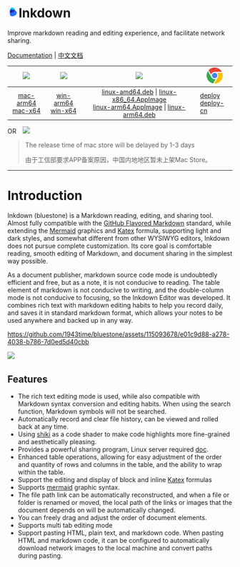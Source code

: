 <h1><img src="resources/icon.png" width="25"/>Inkdown</h1>
Improve markdown reading and editing experience, and facilitate network sharing.

[Documentation](https://doc.inkdown.me/book/inkdown/inkdown) | [中文文档](https://doc.inkdown.me/book/%E9%9D%92%E7%9F%B3%E4%BD%BF%E7%94%A8%E6%96%87%E6%A1%A3)

|                                                                               <img src="docs/assets/apple.svg" width="40">                                                                                |                                                                             <img src="docs/assets/windows.svg" width="40"/>                                                                              |                                                                                                                                                                                                                   <img src="docs/assets/linux.svg" width="40"/>                                                                                                                                                                                                                   | <img src="docs/assets/chrome.svg" width="36"/> |
| :-------------------------------------------------------------------------------------------------------------------------------------------------------------------------------------------------------: | :------------------------------------------------------------------------------------------------------------------------------------------------------------------------------------------------------: | :-------------------------------------------------------------------------------------------------------------------------------------------------------------------------------------------------------------------------------------------------------------------------------------------------------------------------------------------------------------------------------------------------------------------------------------------------------------------------------: | ---------------------------------------------- |
| [mac-arm64](https://github.com/1943time/bluestone/releases/latest/download/Bluestone-mac-arm64.dmg) <br/> [mac-x64](https://github.com/1943time/bluestone/releases/latest/download/Bluestone-mac-x64.dmg) | [win-arm64](https://github.com/1943time/bluestone/releases/latest/download/Bluestone-win-arm64.exe)<br/> [win-x64](https://github.com/1943time/bluestone/releases/latest/download/Bluestone-win-x64.exe) | [linux-amd64.deb](https://github.com/1943time/bluestone/releases/latest/download/Bluestone-linux-amd64.deb) \| [linux-x86_64.AppImage](https://github.com/1943time/bluestone/releases/latest/download/Bluestone-linux-x86_64.AppImage) <br/> [linux-arm64.AppImage](https://github.com/1943time/bluestone/releases/latest/download/Bluestone-linux-arm64.AppImage) \| [linux-arm64.deb](https://github.com/1943time/bluestone/releases/latest/download/Bluestone-linux-arm64.deb) | [deploy](https://doc.inkdown.me/book/inkdown/deploy-to-linux)<br/>[deploy-cn](https://doc.inkdown.me/book/%E9%9D%92%E7%9F%B3%E4%BD%BF%E7%94%A8%E6%96%87%E6%A1%A3/%E9%83%A8%E7%BD%B2%E8%87%B3linux) |

OR <a href="https://apps.apple.com/us/app/inkdown/id6451391474"><img src="docs/assets/mac-store.svg" style="width:120px;margin-left:10px"/></a>

> The release time of mac store will be delayed by 1-3 days
>
> 由于工信部要求APP备案原因，中国内地地区暂未上架Mac Store。

---

# Introduction

Inkdown (bluestone) is a Markdown reading, editing, and sharing tool. Almost fully compatible with the [GitHub Flavored Markdown](https://github.github.com/gfm/) standard, while extending the [Mermaid](https://mermaid.js.org/) graphics and [Katex](https://katex.org/) formula, supporting light and dark styles, and somewhat different from other WYSIWYG editors, Inkdown does not pursue complete customization. Its core goal is comfortable reading, smooth editing of Markdown, and document sharing in the simplest way possible.

As a document publisher, markdown source code mode is undoubtedly efficient and free,
but as a note, it is not conducive to reading.
The table element of markdown is not conducive to writing,
and the double-column mode is not conducive to focusing,
so the Inkdown Editor was developed. It combines rich text with markdown editing habits to help you record daily,
and saves it in standard markdown format, which allows your notes to be used anywhere and backed up in any way.

https://github.com/1943time/bluestone/assets/115093678/e01c9d88-a278-4038-b786-7d0ed5d40cbb

![](https://assets.inkdown.me/home/h1.png)

## Features

- The rich text editing mode is used, while also compatible with Markdown syntax conversion and editing habits. When using the search function, Markdown symbols will not be searched.
- Automatically record and clear file history, can be viewed and rolled back at any time.
- Using [shiki](https://github.com/shikijs/shiki) as a code shader to make code highlights more fine-grained and aesthetically pleasing.
- Provides a powerful sharing program, Linux server required [doc](https://doc.bluemd.me/doc/tAfxJPwODVe4i#sharing-service).
- Enhanced table operations, allowing for easy adjustment of the order and quantity of rows and columns in the table, and the ability to wrap within the table.
- Support the editing and display of block and inline [Katex](https://katex.org/) formulas
- Supports [mermaid](https://mermaid.js.org/) graphic syntax.
- The file path link can be automatically reconstructed, and when a file or folder is renamed or moved, the local path of the links or images that the document depends on will be automatically changed.
- You can freely drag and adjust the order of document elements.
- Supports multi tab editing mode
- Support pasting HTML, plain text, and markdown code. When pasting HTML and markdown code, it can be configured to automatically download network images to the local machine and convert paths during pasting.
